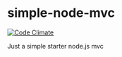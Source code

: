 # simple-node-mvc

[![Code Climate](https://img.shields.io/codeclimate/github/kharri1073/simple-node-mvc.svg?label=quality)](https://codeclimate.com/github/kharri1073/simple-node-mvc)

Just a simple starter node.js mvc
